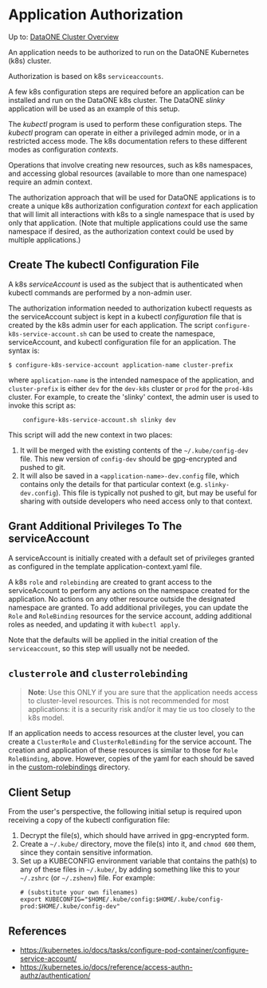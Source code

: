 # Application Authorization

Up to: [DataONE Cluster Overview](../cluster-overview.md)

An application needs to be authorized to run on the DataONE Kubernetes (k8s) cluster.

Authorization is based on k8s `serviceaccounts`.

A few k8s configuration steps are required before an application can be installed
and run on the DataONE k8s cluster. The DataONE *slinky* application will be used as an
example of this setup.

The *kubectl* program is used to perform these configuration steps. The *kubectl* program can
operate in either a privileged admin mode, or in a restricted access mode. The k8s documentation
refers to these different modes as configuration *contexts*.

Operations that involve creating new resources, such as k8s namespaces, and accessing
global resources (available to more than one namespace) require an admin context.

The authorization approach that will be used for DataONE applications is to create a unique
k8s authorization configuration *context* for each application that will limit all interactions with
k8s to a single namespace that is used by only that application. (Note that multiple applications
could use the same namespace if desired, as the authorization context could be used by multiple
applications.)

## Create The kubectl Configuration File

A k8s *serviceAccount* is used as the subject that is authenticated when kubectl commands are
performed by a non-admin user.

The authorization information needed to authorization kubectl requests as the serviceAccount
subject is kept in a kubectl *configuration*
file that is created by the k8s admin user for each application. The script
`configure-k8s-service-account.sh` can be used to create the namespace, serviceAccount, and kubectl
configuration file for an application. The syntax is:

```shell
$ configure-k8s-service-account application-name cluster-prefix
```

where `application-name` is the intended namespace of the application, and `cluster-prefix` is
either `dev` for the `dev-k8s` cluster or `prod` for the `prod-k8s` cluster.
For example, to create the 'slinky' context, the admin user is used to invoke this script as:

```shell
    configure-k8s-service-account.sh slinky dev
```
This script will add the new context in two places:

1. It will be merged with the existing contents of the `~/.kube/config-dev` file. This new version
   of `config-dev` should be gpg-encrypted and pushed to git.
2. It will also be saved in a `<application-name>-dev.config` file, which contains only the details
   for that particular context (e.g. `slinky-dev.config`). This file is typically not pushed to git,
   but may be useful for sharing with outside developers who need access only to that context.

## Grant Additional Privileges To The serviceAccount

A serviceAccount is initially created with a default set of privileges granted as configured in the
template application-context.yaml file.

A k8s `role` and `rolebinding` are created to grant access to the serviceAccount to perform any
actions on the namespace created for the application. No actions on any other resource outside
the designated namespace are granted. To add additional privileges, you can update the `Role` and
`RoleBinding` resources for the service account, adding additional roles as needed, and updating it
with `kubectl apply`.

Note that the defaults will be applied in the initial creation of the `serviceaccount`, so this step
will usually not be needed.

## `clusterrole` and `clusterrolebinding`

> **Note**: Use this ONLY if you are sure that the application needs access to cluster-level
> resources. This is not recommended for most applications: it is a security risk and/or it may tie
> us too closely to the k8s model.

If an application needs to access resources at the cluster level, you can create a `ClusterRole` and
`ClusterRoleBinding` for the service account. The creation and application of these resources is
similar to those for `Role` `RoleBinding`, above. However, copies of the yaml for each should be
saved in the [custom-rolebindings](./custom-rolebindings) directory.

## Client Setup

From the user's perspective, the following initial setup is required upon receiving a copy of the kubectl configuration file:

1. Decrypt the file(s), which should have arrived in gpg-encrypted form.
2. Create a `~/.kube/` directory, move the file(s) into it, and `chmod 600` them, since they contain sensitive information.
3. Set up a KUBECONFIG environment variable that contains the path(s) to any of these files in `~/.kube/`, by adding something like this to your `~/.zshrc` (or  `~/.zshenv`) file. For example:
   ```shell
   # (substitute your own filenames)
   export KUBECONFIG="$HOME/.kube/config:$HOME/.kube/config-prod:$HOME/.kube/config-dev"
   ```


## References

- https://kubernetes.io/docs/tasks/configure-pod-container/configure-service-account/
- https://kubernetes.io/docs/reference/access-authn-authz/authentication/
